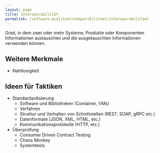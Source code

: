 ```yaml
---
layout: page
title: Interoperabilität
permalink: /software-qualitaet/kompatibilitaet/interoperabilitaet
---
```


Grad, in dem zwei oder mehr Systeme, Produkte oder Komponenten Informationen austauschen und die ausgetauschten Informationen verwenden können.

## Weitere Merkmale

* Nahtlosigkeit

## Ideen für Taktiken

* Standardardisierung
  * Software und Bibliotheken (Container, VMs)
  * Verfahren 
  * Struktur und Verhalten von Schnittstellen (REST, SOAP, gRPC etc.)
  * Datenformate (JSON, XML, HTML, etc.)
  * Kommunikationsprotokolle (HTTP, etc.)
* Überprüfung
  * Consumer Driven Contract Testing
  * Chaos Monkey 
  * Systemtests
 